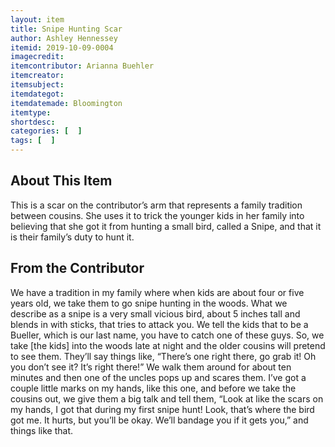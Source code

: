 ```yaml
---
layout: item
title: Snipe Hunting Scar
author: Ashley Hennessey
itemid: 2019-10-09-0004
imagecredit: 
itemcontributor: Arianna Buehler
itemcreator: 
itemsubject: 
itemdategot: 
itemdatemade: Bloomington
itemtype: 
shortdesc: 
categories: [  ]
tags: [  ]
---
```

## About This Item
This is a scar on the contributor’s arm that represents a family tradition between cousins. She uses it to trick the younger kids in her family into believing that she got it from hunting a small bird, called a Snipe, and that it is their family’s duty to hunt it.

## From the Contributor
<p class=blockquote style=’font-size:115%;’>We have a tradition in my family where when kids are about four or five years old, we take them to go snipe hunting in the woods. What we describe as a snipe is a very small vicious bird, about 5 inches tall and blends in with sticks, that tries to attack you. We tell the kids that to be a Bueller, which is our last name, you have to catch one of these guys. So, we take [the kids] into the woods late at night and the older cousins will pretend to see them. They’ll say things like, “There’s one right there, go grab it! Oh you don’t see it? It’s right there!” We walk them around for about ten minutes and then one of the uncles pops up and scares them. I’ve got a couple little marks on my hands, like this one, and before we take the cousins out, we give them a big talk and tell them, “Look at like the scars on my hands, I got that during my first snipe hunt! Look, that’s where the bird got me. It hurts, but you’ll be okay. We’ll bandage you if it gets you,” and things like that. </p>

